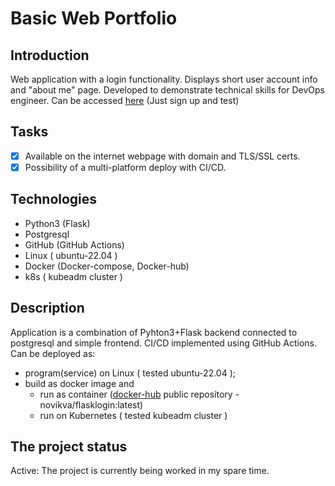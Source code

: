 # Basic Web Portfolio

## Introduction
Web application with a login functionality. Displays short user account info and "about me" page. 
Developed to demonstrate technical skills for DevOps engineer.
Can be accessed [here](https://vn.dev-space.co) (Just sign up and test)

## Tasks
 - [x] Available on the internet webpage with domain and TLS/SSL certs.
 - [x] Possibility of a multi-platform deploy with CI/CD. 

## Technologies
 - Python3 (Flask)
 - Postgresql 
 - GitHub (GitHub Actions)
 - Linux ( ubuntu-22.04 )
 - Docker (Docker-compose, Docker-hub)
 - k8s ( kubeadm cluster )

## Description
Application is a combination of Pyhton3+Flask backend connected to postgresql and simple frontend. 
CI/CD  implemented using GitHub Actions.
Can be deployed as:
 - program(service) on Linux ( tested ubuntu-22.04 );
 - build as docker image and
   - run as container ([docker-hub](https://hub.docker.com) public repository - novikva/flasklogin:latest)
   - run on Kubernetes ( tested kubeadm cluster )

## The project status
Active: The project is currently being worked in my spare time.
